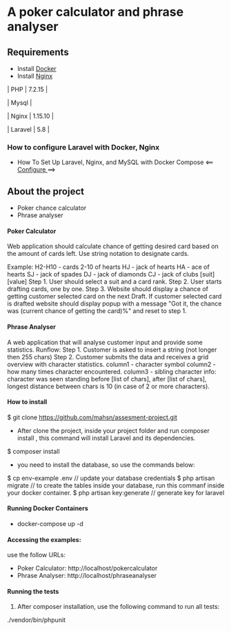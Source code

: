 # A poker calculator and phrase analyser

## Requirements

-   Install <a href= 'https://www.digitalocean.com/community/tutorials/how-to-install-docker-compose-on-ubuntu-18-04'>Docker<a>
-   Install <a href='https://www.digitalocean.com/community/tutorials/how-to-install-nginx-on-ubuntu-18-04-quickstart'>Nginx</a>

| PHP | 7.2.15 |

| Mysql |

| Nginx | 1.15.10 |

| Laravel | 5.8 |

### How to configure Laravel with Docker, Nginx

-   How To Set Up Laravel, Nginx, and MySQL with Docker Compose <== <a href='https://www.digitalocean.com/community/tutorials/how-to-set-up-laravel-nginx-and-mysql-with-docker-compose'> Configure </a> ==>

## About the project

-   Poker chance calculator
-   Phrase analyser

#### Poker Calculator

Web application should calculate chance of getting desired card based on the amount of cards left.
Use string notation to designate cards.

Example:
H2-H10 - cards 2-10 of hearts
HJ - jack of hearts
HA - ace of hearts
SJ - jack of spades
DJ - jack of diamonds
CJ - jack of clubs
[suit][value]
Step 1. User should select a suit and a card rank.
Step 2. User starts drafting cards, one by one.
Step 3. Website should display a chance of getting customer selected card on the next Draft.
If customer selected card is drafted website should display popup with a message "Got it, the chance was
(current chance of getting the card)%" and reset to step 1.

#### Phrase Analyser

A web application that will analyse customer input and provide some statistics.
Runflow:
Step 1. Customer is asked to insert a string (not longer then 255 chars)
Step 2. Customer submits the data and receives a grid overview with character statistics.
column1 - character symbol
column2 - how many times character encountered.
column3 - sibling character info: character was seen standing before [list of chars], after [list of chars], longest
distance between chars is 10 (in case of 2 or more characters).

#### How to install

\$ git clone https://github.com/mahsn/assesment-project.git

-   After clone the project, inside your project folder and run composer install , this command will install Laravel and its dependencies.

\$ composer install

-   you need to install the database, so use the commands below:

$ cp env-example .env  // update your database credentials
$ php artisan migrate // to create the tables inside your database, run this commanf inside your docker container.
\$ php artisan key:generate // generate key for laravel

#### Running Docker Containers

-   docker-compose up -d

#### Accessing the examples:

use the follow URLs:

-   Poker Calculator: http://localhost/pokercalculator
-   Phrase Analyser: http://localhost/phraseanalyser

#### Running the tests

1.  After composer installation, use the following command to run all tests:

./vendor/bin/phpunit
